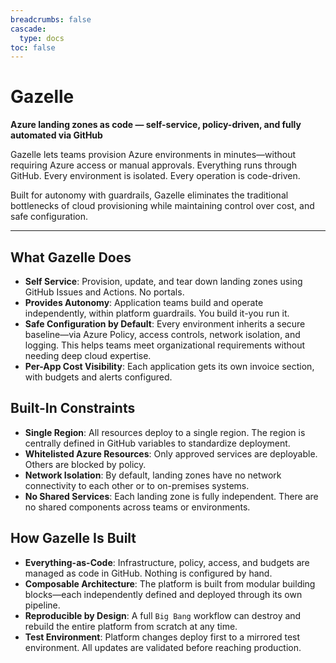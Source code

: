 ```yaml
---
breadcrumbs: false
cascade:
  type: docs  
toc: false
---
```



# Gazelle  
**Azure landing zones as code — self-service, policy-driven, and fully automated via GitHub**

Gazelle lets teams provision Azure environments in minutes—without requiring Azure access or manual approvals. Everything runs through GitHub. Every environment is isolated. Every operation is code-driven.

Built for autonomy with guardrails, Gazelle eliminates the traditional bottlenecks of cloud provisioning while maintaining control over cost, and safe configuration.

---

## What Gazelle Does

- **Self Service**: Provision, update, and tear down landing zones using GitHub Issues and Actions. No portals.
- **Provides Autonomy**: Application teams build and operate independently, within platform guardrails. You build it-you run it.
- **Safe Configuration by Default**: Every environment inherits a secure baseline—via Azure Policy, access controls, network isolation, and logging. This helps teams meet organizational requirements without needing deep cloud expertise.
- **Per-App Cost Visibility**: Each application gets its own invoice section, with budgets and alerts configured.

## Built-In Constraints

- **Single Region**: All resources deploy to a single region. The region is centrally defined in GitHub variables to standardize deployment.
- **Whitelisted Azure Resources**: Only approved services are deployable. Others are blocked by policy.
- **Network Isolation**: By default, landing zones have no network connectivity to each other or to on-premises systems.
- **No Shared Services**: Each landing zone is fully independent. There are no shared components across teams or environments.

## How Gazelle Is Built	

- **Everything-as-Code**: Infrastructure, policy, access, and budgets are managed as code in GitHub. Nothing is configured by hand.
- **Composable Architecture**: The platform is built from modular building blocks—each independently defined and deployed through its own pipeline.
- **Reproducible by Design**: A full `Big Bang` workflow can destroy and rebuild the entire platform from scratch at any time.
- **Test Environment**: Platform changes deploy first to a mirrored test environment. All updates are validated before reaching production.